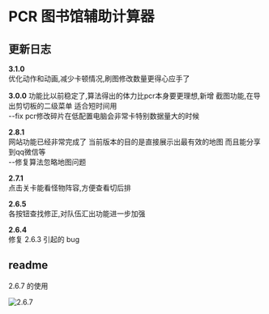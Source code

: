 # PCR 图书馆辅助计算器

## 更新日志

**3.1.0**  
优化动作和动画,减少卡顿情况,刷图修改数量更得心应手了

**3.0.0**
功能比以前稳定了,算法得出的体力比pcr本身要更理想,新增
截图功能,在导出剪切板的二级菜单 适合短时间用  
--fix pcr修改碎片在低配置电脑会非常卡特别数据量大的时候

**2.8.1**  
网站功能已经非常完成了 当前版本的目的是直接展示出最有效的地图 而且能分享到qq微信等  
--修复算法忽略地图问题

**2.7.1**  
点击关卡能看怪物阵容,方便查看切后排

**2.6.5**  
各按钮查找修正,对队伍汇出功能进一步加强

**2.6.4**  
修复 2.6.3 引起的 bug

## readme

 2.6.7 的使用

![2.6.7]()

